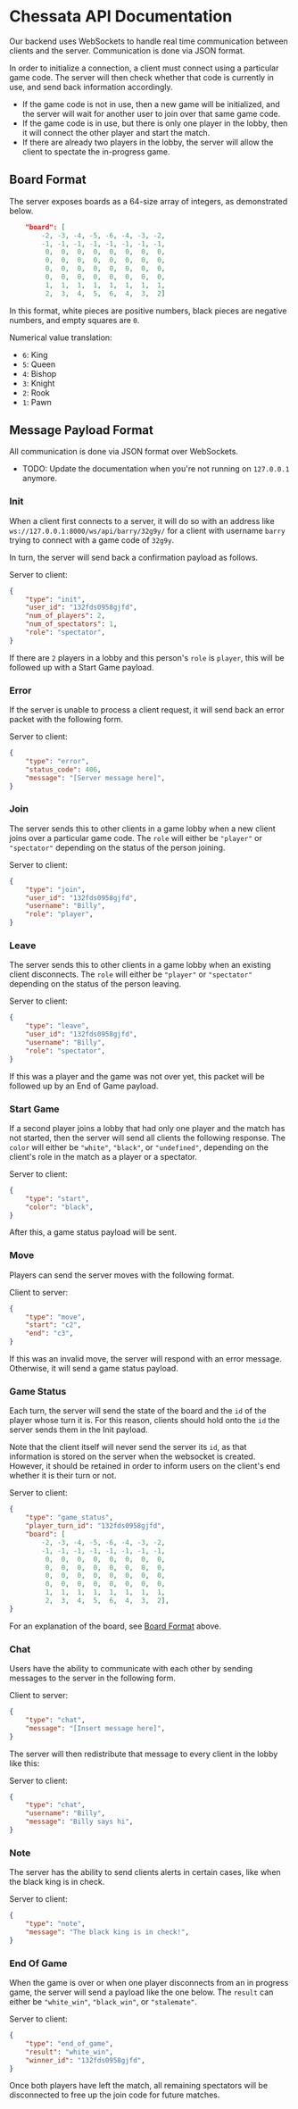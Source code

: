 # Chessata API Documentation

Our backend uses WebSockets to handle real time communication between clients and the server.
Communication is done via JSON format.

In order to initialize a connection, a client must connect using a particular game code.
The server will then check whether that code is currently in use, and send back information accordingly.
- If the game code is not in use, then a new game will be initialized, and the server will wait for another user to join over that same game code.
- If the game code is in use, but there is only one player in the lobby, then it will connect the other player and start the match.
- If there are already two players in the lobby, the server will allow the client to spectate the in-progress game.

## Board Format
The server exposes boards as a 64-size array of integers, as demonstrated below.
```json
    "board": [
        -2, -3, -4, -5, -6, -4, -3, -2,
        -1, -1, -1, -1, -1, -1, -1, -1,
         0,  0,  0,  0,  0,  0,  0,  0,
         0,  0,  0,  0,  0,  0,  0,  0,
         0,  0,  0,  0,  0,  0,  0,  0,
         0,  0,  0,  0,  0,  0,  0,  0,
         1,  1,  1,  1,  1,  1,  1,  1,
         2,  3,  4,  5,  6,  4,  3,  2]
```

In this format, white pieces are positive numbers, black pieces are negative numbers, and empty squares are `0`.

Numerical value translation:
- `6`: King
- `5`: Queen
- `4`: Bishop
- `3`: Knight
- `2`: Rook
- `1`: Pawn

## Message Payload Format

All communication is done via JSON format over WebSockets.
- TODO: Update the documentation when you're not running on `127.0.0.1` anymore.

### Init
When a client first connects to a server, it will do so with an address like `ws://127.0.0.1:8000/ws/api/barry/32g9y/` for a client with username `barry` trying to connect with a game code of `32g9y`.

In turn, the server will send back a confirmation payload as follows.

Server to client:
```json
{
    "type": "init",
    "user_id": "132fds0958gjfd",
    "num_of_players": 2,
    "num_of_spectators": 1,
    "role": "spectator",
}
```

If there are `2` players in a lobby and this person's `role` is `player`, this will be followed up with a Start Game payload.

### Error
If the server is unable to process a client request, it will send back an error packet with the following form.

Server to client:
```json
{
    "type": "error",
    "status_code": 406,
    "message": "[Server message here]",
}
```

### Join
The server sends this to other clients in a game lobby when a new client joins over a particular game code.
The `role` will either be `"player"` or `"spectator"` depending on the status of the person joining.

Server to client:
```json
{
    "type": "join",
    "user_id": "132fds0958gjfd",
    "username": "Billy",
    "role": "player",
}
```

### Leave
The server sends this to other clients in a game lobby when an existing client disconnects.
The `role` will either be `"player"` or `"spectator"` depending on the status of the person leaving.

Server to client:
```json
{
    "type": "leave",
    "user_id": "132fds0958gjfd",
    "username": "Billy",
    "role": "spectator",
}
```

If this was a player and the game was not over yet, this packet will be followed up by an End of Game payload.

### Start Game
If a second player joins a lobby that had only one player and the match has not started, then the server will send all clients the following response.
The `color` will either be `"white"`, `"black"`, or `"undefined"`, depending on the client's role in the match as a player or a spectator.

Server to client:
```json
{
    "type": "start",
    "color": "black",
}
```

After this, a game status payload will be sent.

### Move 
Players can send the server moves with the following format.

Client to server:
```json
{
    "type": "move",
    "start": "c2",
    "end": "c3",
}
```

If this was an invalid move, the server will respond with an error message.
Otherwise, it will send a game status payload.

### Game Status
Each turn, the server will send the state of the board and the `id` of the player whose turn it is.
For this reason, clients should hold onto the `id` the server sends them in the Init payload.

Note that the client itself will never send the server its `id`, as that information is stored on the server when the websocket is created.
However, it should be retained in order to inform users on the client's end whether it is their turn or not.

Server to client:
```json
{
    "type": "game_status",
    "player_turn_id": "132fds0958gjfd",
    "board": [
        -2, -3, -4, -5, -6, -4, -3, -2,
        -1, -1, -1, -1, -1, -1, -1, -1,
         0,  0,  0,  0,  0,  0,  0,  0,
         0,  0,  0,  0,  0,  0,  0,  0,
         0,  0,  0,  0,  0,  0,  0,  0,
         0,  0,  0,  0,  0,  0,  0,  0,
         1,  1,  1,  1,  1,  1,  1,  1,
         2,  3,  4,  5,  6,  4,  3,  2],
}
```

For an explanation of the board, see [Board Format](#board-format) above.

### Chat
Users have the ability to communicate with each other by sending messages to the server in the following form.

Client to server:
```json
{
    "type": "chat",
    "message": "[Insert message here]",
}
```

The server will then redistribute that message to every client in the lobby like this:

Server to client:
```json
{
    "type": "chat",
    "username": "Billy",
    "message": "Billy says hi",    
}
```

### Note
The server has the ability to send clients alerts in certain cases, like when the black king is in check.

Server to client:
```json
{
    "type": "note",
    "message": "The black king is in check!",
}
```

### End Of Game
When the game is over or when one player disconnects from an in progress game, the server will send a payload like the one below.
The `result` can either be `"white_win"`, `"black_win"`, or `"stalemate"`.

Server to client:
```json
{
    "type": "end_of_game",
    "result": "white_win",
    "winner_id": "132fds0958gjfd",
}
```

Once both players have left the match, all remaining spectators will be disconnected to free up the join code for future matches.
